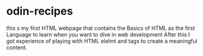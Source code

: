 # odin-recipes
this s my  first HTML webpage  that  contains the Basics of HTML as the first Language 
to learn when you want to dive in web development 
After this I got experience of playing with HTML elelmt and tags to create a meaningful content. 
